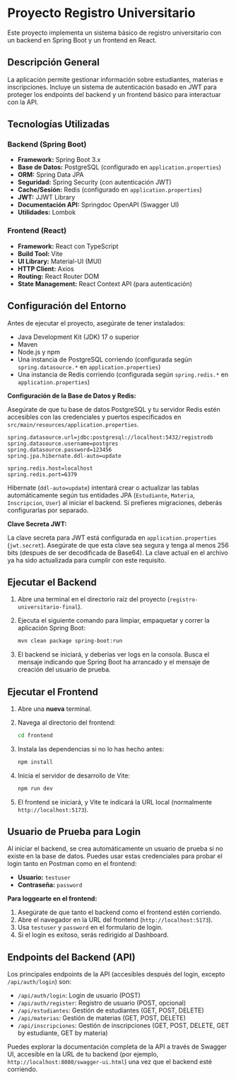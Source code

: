 # Proyecto Registro Universitario

Este proyecto implementa un sistema básico de registro universitario con un backend en Spring Boot y un frontend en React.

## Descripción General

La aplicación permite gestionar información sobre estudiantes, materias e inscripciones. Incluye un sistema de autenticación basado en JWT para proteger los endpoints del backend y un frontend básico para interactuar con la API.

## Tecnologías Utilizadas

### Backend (Spring Boot)

*   **Framework:** Spring Boot 3.x
*   **Base de Datos:** PostgreSQL (configurado en `application.properties`)
*   **ORM:** Spring Data JPA
*   **Seguridad:** Spring Security (con autenticación JWT)
*   **Cache/Sesión:** Redis (configurado en `application.properties`)
*   **JWT:** JJWT Library
*   **Documentación API:** Springdoc OpenAPI (Swagger UI)
*   **Utilidades:** Lombok

### Frontend (React)

*   **Framework:** React con TypeScript
*   **Build Tool:** Vite
*   **UI Library:** Material-UI (MUI)
*   **HTTP Client:** Axios
*   **Routing:** React Router DOM
*   **State Management:** React Context API (para autenticación)

## Configuración del Entorno

Antes de ejecutar el proyecto, asegúrate de tener instalados:

*   Java Development Kit (JDK) 17 o superior
*   Maven
*   Node.js y npm
*   Una instancia de PostgreSQL corriendo (configurada según `spring.datasource.*` en `application.properties`)
*   Una instancia de Redis corriendo (configurada según `spring.redis.*` en `application.properties`)

**Configuración de la Base de Datos y Redis:**

Asegúrate de que tu base de datos PostgreSQL y tu servidor Redis estén accesibles con las credenciales y puertos especificados en `src/main/resources/application.properties`.

```properties
spring.datasource.url=jdbc:postgresql://localhost:5432/registrodb
spring.datasource.username=postgres
spring.datasource.password=123456
spring.jpa.hibernate.ddl-auto=update

spring.redis.host=localhost
spring.redis.port=6379
```

Hibernate (`ddl-auto=update`) intentará crear o actualizar las tablas automáticamente según tus entidades JPA (`Estudiante`, `Materia`, `Inscripcion`, `User`) al iniciar el backend. Si prefieres migraciones, deberás configurarlas por separado.

**Clave Secreta JWT:**

La clave secreta para JWT está configurada en `application.properties` (`jwt.secret`). Asegúrate de que esta clave sea segura y tenga al menos 256 bits (después de ser decodificada de Base64). La clave actual en el archivo ya ha sido actualizada para cumplir con este requisito.

## Ejecutar el Backend

1.  Abre una terminal en el directorio raíz del proyecto (`registro-universitario-final`).
2.  Ejecuta el siguiente comando para limpiar, empaquetar y correr la aplicación Spring Boot:

    ```bash
    mvn clean package spring-boot:run
    ```

3.  El backend se iniciará, y deberías ver logs en la consola. Busca el mensaje indicando que Spring Boot ha arrancado y el mensaje de creación del usuario de prueba.

## Ejecutar el Frontend

1.  Abre una **nueva** terminal.
2.  Navega al directorio del frontend:

    ```bash
    cd frontend
    ```
3.  Instala las dependencias si no lo has hecho antes:

    ```bash
    npm install
    ```
4.  Inicia el servidor de desarrollo de Vite:

    ```bash
    npm run dev
    ```
5.  El frontend se iniciará, y Vite te indicará la URL local (normalmente `http://localhost:5173`).

## Usuario de Prueba para Login

Al iniciar el backend, se crea automáticamente un usuario de prueba si no existe en la base de datos. Puedes usar estas credenciales para probar el login tanto en Postman como en el frontend:

*   **Usuario:** `testuser`
*   **Contraseña:** `password`

**Para loggearte en el frontend:**

1.  Asegúrate de que tanto el backend como el frontend estén corriendo.
2.  Abre el navegador en la URL del frontend (`http://localhost:5173`).
3.  Usa `testuser` y `password` en el formulario de login.
4.  Si el login es exitoso, serás redirigido al Dashboard.

## Endpoints del Backend (API)

Los principales endpoints de la API (accesibles después del login, excepto `/api/auth/login`) son:

*   `/api/auth/login`: Login de usuario (POST)
*   `/api/auth/register`: Registro de usuario (POST, opcional)
*   `/api/estudiantes`: Gestión de estudiantes (GET, POST, DELETE)
*   `/api/materias`: Gestión de materias (GET, POST, DELETE)
*   `/api/inscripciones`: Gestión de inscripciones (GET, POST, DELETE, GET by estudiante, GET by materia)

Puedes explorar la documentación completa de la API a través de Swagger UI, accesible en la URL de tu backend (por ejemplo, `http://localhost:8080/swagger-ui.html`) una vez que el backend esté corriendo. 